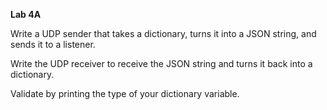 **Lab 4A**

Write a UDP sender that takes a dictionary, turns it into a JSON string, and sends it to a listener.



Write the UDP receiver to receive the JSON string and turns it back into a dictionary.



Validate by printing the type of your dictionary variable.

